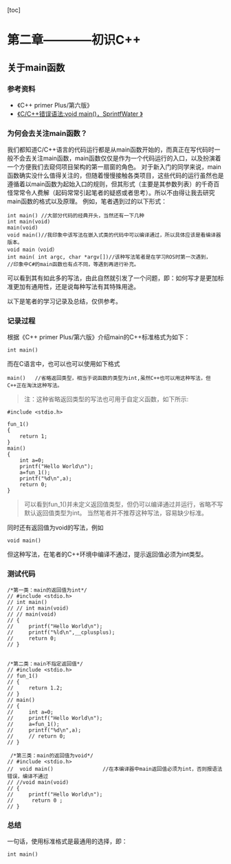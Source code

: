 [toc]



# 第二章————初识C++


## 关于main函数
### 参考资料
* 《C++ primer Plus/第六版》
* [《C/C++错误语法:void main()，SprintfWater 》
](https://blog.csdn.net/sprintfwater/article/details/8766810)
### 为何会去关注main函数？
我们都知道C/C++语言的代码运行都是从main函数开始的，而真正在写代码时一般不会去关注main函数，main函数仅仅是作为一个代码运行的入口，以及扮演着一个方便我们去窥伺项目架构的第一扇窗的角色。
对于新入门的同学来说，main函数确实没什么值得关注的，但随着慢慢接触各类项目，这些代码的运行虽然也是遵循着以main函数为起始入口的规则，但其形式（主要是其参数列表）的千奇百怪常常令人费解（起码常常引起笔者的疑惑或者思考）。所以不由得让我去研究main函数的格式以及原理。
例如，笔者遇到过的以下形式：
```
int main() //大部分代码的经典开头，当然还有一下几种
int main(void)
main(void)
void main()//我印象中该写法在嵌入式类的代码中可以编译通过，所以具体应该是看编译器版本。
void main（void）
int main( int argc, char *argv[])//该种写法笔者是在学习ROS时第一次遇到，
//印象中C#的main函数也有点不同，等遇到再进行补充。
```
可以看到其有如此多的写法，由此自然就引发了一个问题，即：如何写才是更加标准更加有通用性，还是说每种写法有其特殊用途。

以下是笔者的学习记录及总结，仅供参考。
### 记录过程
根据《C++ primer Plus/第六版》介绍main的C++标准格式为如下：
```
int main()
```
而在C语言中，也可以也可以使用如下格式
```
main()   //省略返回类型，相当于说函数的类型为int,虽然C++也可以用这种写法，但C++正在淘汰这种写法。
```
>注：这种省略返回类型的写法也可用于自定义函数，如下所示:
```
#include <stdio.h>

fun_1()
{
    return 1;
}
main()
{
    int a=0;
    printf("Hello World\n");
    a=fun_1();
    printf("%d\n",a);
    return 0;
}
```
> 可以看到fun_1()并未定义返回值类型，但仍可以编译通过并运行，省略不写默认返回值类型为int。
> 当然笔者并不推荐这种写法，容易缺少标准。

同时还有返回值为void的写法，例如
```
void main()
```
但这种写法，在笔者的C++环境中编译不通过，提示返回值必须为int类型。

### 测试代码
```
/*第一类：main的返回值为int*/
// #include <stdio.h>
// int main()
// // int main(void)
// // main(void)
// {
//     printf("Hello World\n");
//     printf("%ld\n",__cplusplus);
//     return 0;
// }


/*第二类：main不指定返回值*/
// #include <stdio.h>
// fun_1()
// {
//     return 1.2;
// }
// main()
// {
//     int a=0;
//     printf("Hello World\n");
//     a=fun_1();
//     printf("%d\n",a);
//     // return 0;
// }

 /*第三类：main的返回值为void*/
// #include <stdio.h>
//  void main()                //在本编译器中main返回值必须为int，否则报语法错误，编译不通过
// //void main(void)
// {
//     printf("Hello World\n");
//      return 0 ;
// }
```

### 总结
一句话，使用标准格式是最通用的选择，即：
```
int main()
```

###